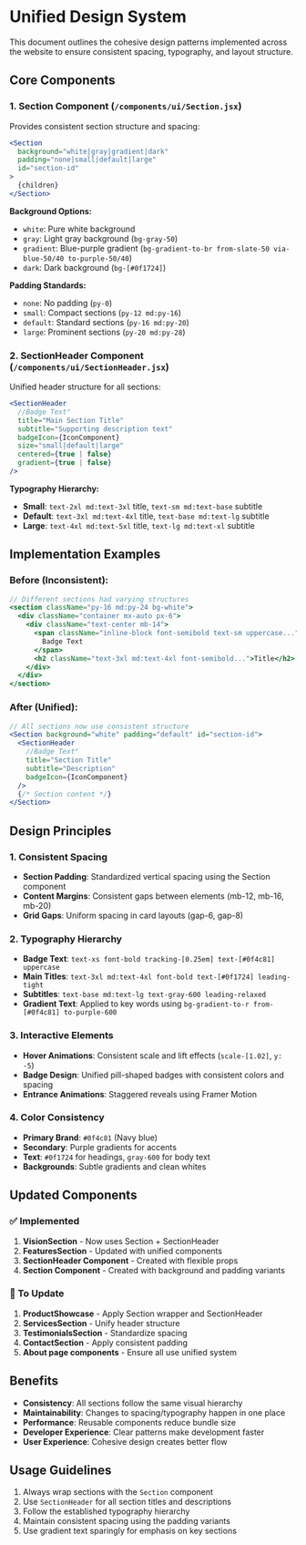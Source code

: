 # Unified Design System

This document outlines the cohesive design patterns implemented across the website to ensure consistent spacing, typography, and layout structure.

## Core Components

### 1. Section Component (`/components/ui/Section.jsx`)

Provides consistent section structure and spacing:

```jsx
<Section
  background="white|gray|gradient|dark"
  padding="none|small|default|large"
  id="section-id"
>
  {children}
</Section>
```

**Background Options:**

- `white`: Pure white background
- `gray`: Light gray background (`bg-gray-50`)
- `gradient`: Blue-purple gradient (`bg-gradient-to-br from-slate-50 via-blue-50/40 to-purple-50/40`)
- `dark`: Dark background (`bg-[#0f1724]`)

**Padding Standards:**

- `none`: No padding (`py-0`)
- `small`: Compact sections (`py-12 md:py-16`)
- `default`: Standard sections (`py-16 md:py-20`)
- `large`: Prominent sections (`py-20 md:py-28`)

### 2. SectionHeader Component (`/components/ui/SectionHeader.jsx`)

Unified header structure for all sections:

```jsx
<SectionHeader
  //Badge Text"
  title="Main Section Title"
  subtitle="Supporting description text"
  badgeIcon={IconComponent}
  size="small|default|large"
  centered={true | false}
  gradient={true | false}
/>
```

**Typography Hierarchy:**

- **Small**: `text-2xl md:text-3xl` title, `text-sm md:text-base` subtitle
- **Default**: `text-3xl md:text-4xl` title, `text-base md:text-lg` subtitle
- **Large**: `text-4xl md:text-5xl` title, `text-lg md:text-xl` subtitle

## Implementation Examples

### Before (Inconsistent):

```jsx
// Different sections had varying structures
<section className="py-16 md:py-24 bg-white">
  <div className="container mx-auto px-6">
    <div className="text-center mb-14">
      <span className="inline-block font-semibold text-sm uppercase...">
        Badge Text
      </span>
      <h2 className="text-3xl md:text-4xl font-semibold...">Title</h2>
    </div>
  </div>
</section>
```

### After (Unified):

```jsx
// All sections now use consistent structure
<Section background="white" padding="default" id="section-id">
  <SectionHeader
    //Badge Text"
    title="Section Title"
    subtitle="Description"
    badgeIcon={IconComponent}
  />
  {/* Section content */}
</Section>
```

## Design Principles

### 1. Consistent Spacing

- **Section Padding**: Standardized vertical spacing using the Section component
- **Content Margins**: Consistent gaps between elements (mb-12, mb-16, mb-20)
- **Grid Gaps**: Uniform spacing in card layouts (gap-6, gap-8)

### 2. Typography Hierarchy

- **Badge Text**: `text-xs font-bold tracking-[0.25em] text-[#0f4c81] uppercase`
- **Main Titles**: `text-3xl md:text-4xl font-bold text-[#0f1724] leading-tight`
- **Subtitles**: `text-base md:text-lg text-gray-600 leading-relaxed`
- **Gradient Text**: Applied to key words using `bg-gradient-to-r from-[#0f4c81] to-purple-600`

### 3. Interactive Elements

- **Hover Animations**: Consistent scale and lift effects (`scale-[1.02]`, `y: -5`)
- **Badge Design**: Unified pill-shaped badges with consistent colors and spacing
- **Entrance Animations**: Staggered reveals using Framer Motion

### 4. Color Consistency

- **Primary Brand**: `#0f4c81` (Navy blue)
- **Secondary**: Purple gradients for accents
- **Text**: `#0f1724` for headings, `gray-600` for body text
- **Backgrounds**: Subtle gradients and clean whites

## Updated Components

### ✅ Implemented

1. **VisionSection** - Now uses Section + SectionHeader
2. **FeaturesSection** - Updated with unified components
3. **SectionHeader Component** - Created with flexible props
4. **Section Component** - Created with background and padding variants

### 🔄 To Update

1. **ProductShowcase** - Apply Section wrapper and SectionHeader
2. **ServicesSection** - Unify header structure
3. **TestimonialsSection** - Standardize spacing
4. **ContactSection** - Apply consistent padding
5. **About page components** - Ensure all use unified system

## Benefits

- **Consistency**: All sections follow the same visual hierarchy
- **Maintainability**: Changes to spacing/typography happen in one place
- **Performance**: Reusable components reduce bundle size
- **Developer Experience**: Clear patterns make development faster
- **User Experience**: Cohesive design creates better flow

## Usage Guidelines

1. Always wrap sections with the `Section` component
2. Use `SectionHeader` for all section titles and descriptions
3. Follow the established typography hierarchy
4. Maintain consistent spacing using the padding variants
5. Use gradient text sparingly for emphasis on key sections
